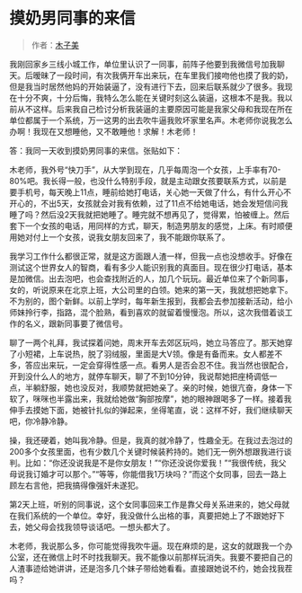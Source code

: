 # 摸奶男同事的来信

> 作者：[木子美](http://weibo.com/p/1001603803228574720091)

我刚回家乡三线小城工作，单位里认识了一同事，前阵子他要到我微信号加我聊天。后暧昧了一段时间，有次我俩开车出来玩，在车里我们接吻他也摸了我的奶，但是我当时居然他妈的开始装逼了，没有进行下去，回来后联系就少了很多。我现在十分不爽，十分后悔，我特么怎么能在关键时刻这么装逼，这根本不是我。我以前从不这样。后来我自己检讨分析我装逼的主要原因可能是我家父母和我现在所在单位都属于一个系统，万一这男的出去吹牛逼我败坏家里名声。木老师你说我怎么办啊！我现在又想睡他，又不敢睡他！求解！木老师！

答：我同一天收到摸奶男同事的来信。张贴如下：

木老师，我外号“快刀手”，从大学到现在，几乎每周泡一个女孩，上手率有70-80%吧。我长得一般，也没什么特别手段，就是主动跟女孩要联系方式，以前是要手机号，每天晚上11点，睡前给她打电话，关心她一天做了什么，有什么开心不开心的，不出5天，女孩就会对我有依赖，过了11点不给她电话，她会发短信问我睡了吗？然后没2天我就把她睡了。睡完就不想再见了，觉得累，怕被缠上。然后套下一个女孩的电话，用同样的方式，聊天，制造男朋友的感觉，上床。有时顺便用她对付上一个女孩，说我女朋友回来了，我不能跟你联系了。

我学习工作什么都很正常，就是这方面跟人渣一样，但我一点也没想收手。好像在测试这个世界女人的智商，看有多少人能识别我的真面目。现在很少打电话，基本是加微信。出去泡吧，也会查找附近的人，加几个玩玩。最近单位来了个新同事，女的，听说原来在北京上班，大公司里的白领。她来的第一天，我就想把她拿下。不为别的，图个新鲜。以前上学时，每年新生报到，我都会去参加接新活动，给小师妹拎行李，指路，混个脸熟，看到喜欢的就留着慢慢泡。所以，这次我借着谈工作的名义，跟新同事要了微信号。

聊了一两个礼拜，我试探着问她，周末开车去郊区玩吗，她立马答应了。那天她穿了小短裙，上车说热，脱了羽绒服，里面是大V领。像是有备而来。女人都差不多，答应出来玩，一定会穿得性感一点。看男人是否会忍不住。我当然也很配合，开到没什么人的地方，就停车聊天，聊了不到10分钟，我说帮她把座椅调低一点，半躺舒服，她也没反对，我顺势就把她亲了。亲的时候，她很亢奋，身体一下软了，咪咪也半露出来，我就给她做“胸部按摩”，她的眼神跟喝多了一样。接着我伸手去摸她下面，她被针扎似的弹起来，坐得笔直，说：这样不好，我们继续聊天吧，你冷静冷静。

操，我还硬着，她叫我冷静。但是，我真的就冷静了，性趣全无。在我过去泡过的200多个女孩里面，也有少数几个关键时候装矜持的。她们无一例外想跟我进行谈判。比如：“你还没说我是不是你女朋友！”“你还没说你爱我！”“我很传统，我父母说我订婚才可以那个。”“等等，你能借我1万块吗？”而这个女同事，回去一路上顾左右言他，把我搞得像强奸未遂犯。

第2天上班，听别的同事说，这个女同事回来工作是靠父母关系进来的，她父母就在我们系统的一个单位。幸好，我没做什么出格的事，真要把她上了不跟她好下去，她父母会找我领导谈话吧。一想头都大了。

木老师，我说那么多，你可能觉得我吹牛逼。现在麻烦的是，这女的就跟我一个办公室，还在微信上时不时找我聊天。我不能像以前那样玩消失。我要不要把自己的人渣事迹给她讲讲，还是泡多几个妹子带给她看看。直接跟她说不约，她会找我茬吗？






